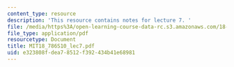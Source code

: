 ```yaml
---
content_type: resource
description: 'This resource contains notes for lecture 7. '
file: /media/https%3A/open-learning-course-data-rc.s3.amazonaws.com/18-786-topics-in-algebraic-number-theory-spring-2010/e323808fdea78512f392434b41e68981_MIT18_786S10_lec7.pdf
file_type: application/pdf
resourcetype: Document
title: MIT18_786S10_lec7.pdf
uid: e323808f-dea7-8512-f392-434b41e68981
---
```

